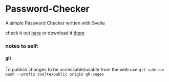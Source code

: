 # Password-Checker
A simple Password Checker written with Svelte

check it out [here](https://hannesgith.github.io/password-check/) or download it [there](https://play.google.com/store/apps/details?id=hannepps.tools.passwordchecker)



### notes to self:
#### git

To publish changes to be accessable/usable from the web use
`git subtree push --prefix svelte/public origin gh-pages`
